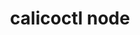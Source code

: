 ---
title: calicoctl node
canonical_url: 'https://docs.projectcalico.org/v3.7/reference/calicoctl/commands/node/index'
---